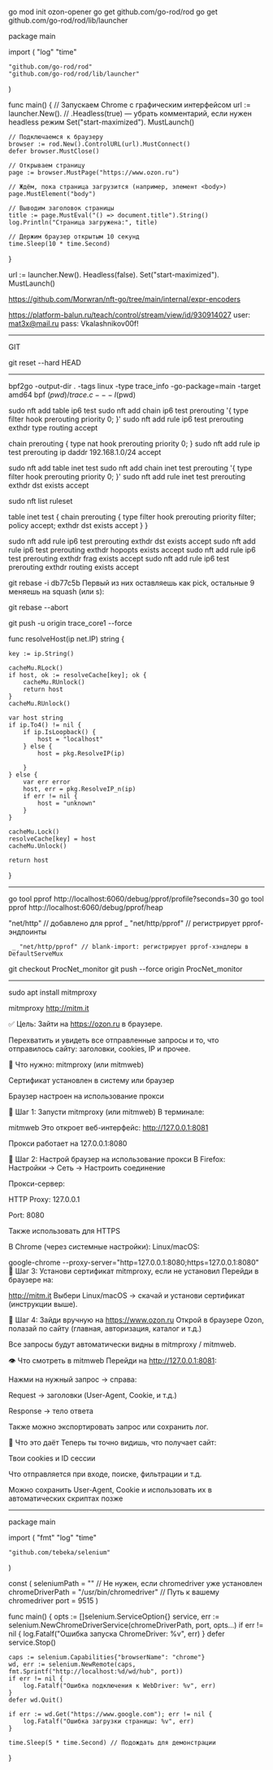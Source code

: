 
go mod init ozon-opener
go get github.com/go-rod/rod
go get github.com/go-rod/rod/lib/launcher



package main

import (
	"log"
	"time"

	"github.com/go-rod/rod"
	"github.com/go-rod/rod/lib/launcher"
)

func main() {
	// Запускаем Chrome с графическим интерфейсом
	url := launcher.New().
		// .Headless(true) — убрать комментарий, если нужен headless режим
		Set("start-maximized").
		MustLaunch()

	// Подключаемся к браузеру
	browser := rod.New().ControlURL(url).MustConnect()
	defer browser.MustClose()

	// Открываем страницу
	page := browser.MustPage("https://www.ozon.ru")

	// Ждём, пока страница загрузится (например, элемент <body>)
	page.MustElement("body")

	// Выводим заголовок страницы
	title := page.MustEval("() => document.title").String()
	log.Println("Страница загружена:", title)

	// Держим браузер открытым 10 секунд
	time.Sleep(10 * time.Second)
}

url := launcher.New().
	Headless(false).
	Set("start-maximized").
	MustLaunch()














https://github.com/Morwran/nft-go/tree/main/internal/expr-encoders



https://platform-balun.ru/teach/control/stream/view/id/930914027
user: mat3x@mail.ru
pass: Vkalashnikov00f!

__________________________________________________
GIT

git reset --hard HEAD
____________________________________________________



bpf2go -output-dir . -tags linux -type trace_info -go-package=main -target amd64 bpf $(pwd)/trace.c -- -I$(pwd)



sudo nft add table ip6 test
sudo nft add chain ip6 test prerouting '{ type filter hook prerouting priority 0; }'
sudo nft add rule ip6 test prerouting exthdr type routing accept

chain prerouting {
    type nat hook prerouting priority 0;
}
sudo nft add rule ip test prerouting ip daddr 192.168.1.0/24 accept




sudo nft add table inet test
sudo nft add chain inet test prerouting '{ type filter hook prerouting priority 0; }'
sudo nft add rule inet test prerouting exthdr dst exists accept


sudo nft list ruleset

table inet test {
        chain prerouting {
                type filter hook prerouting priority filter; policy accept;
                exthdr dst exists accept
        }
}


sudo nft add rule ip6 test prerouting exthdr dst exists accept
sudo nft add rule ip6 test prerouting exthdr hopopts exists accept
sudo nft add rule ip6 test prerouting exthdr frag exists accept
sudo nft add rule ip6 test prerouting exthdr routing exists accept



git rebase -i db77c5b 
Первый из них оставляешь как pick, остальные 9 меняешь на squash (или s):

git rebase --abort


git push -u origin trace_core1 --force


func resolveHost(ip net.IP) string {

	key := ip.String()

	cacheMu.RLock()
	if host, ok := resolveCache[key]; ok {
		cacheMu.RUnlock()
		return host
	}
	cacheMu.RUnlock()

	var host string
	if ip.To4() != nil {
		if ip.IsLoopback() {
			host = "localhost"
		} else {
			host = pkg.ResolveIP(ip)

		}
	} else {
		var err error
		host, err = pkg.ResolveIP_n(ip)
		if err != nil {
			host = "unknown"
		}
	}

	cacheMu.Lock()
	resolveCache[key] = host
	cacheMu.Unlock()

	return host
}







_______________________________________________________________________________________________


go tool pprof http://localhost:6060/debug/pprof/profile?seconds=30
go tool pprof http://localhost:6060/debug/pprof/heap



"net/http"      // добавлено для pprof
	_ "net/http/pprof" // регистрирует pprof-эндпоинты

     _ "net/http/pprof" // blank-import: регистрирует pprof-хэндлеры в DefaultServeMux



git checkout ProcNet_monitor
git push --force origin ProcNet_monitor


______________________________________________________________________________________________

sudo apt install mitmproxy

mitmproxy
http://mitm.it




✅ Цель:
Зайти на https://ozon.ru в браузере.

Перехватить и увидеть все отправленные запросы и то, что отправилось сайту: заголовки, cookies, IP и прочее.

🧰 Что нужно:
mitmproxy (или mitmweb)

Сертификат установлен в систему или браузер

Браузер настроен на использование прокси

🔧 Шаг 1: Запусти mitmproxy (или mitmweb)
В терминале:

mitmweb
Это откроет веб-интерфейс: http://127.0.0.1:8081

Прокси работает на 127.0.0.1:8080

🔧 Шаг 2: Настрой браузер на использование прокси
В Firefox:
Настройки → Сеть → Настроить соединение

Прокси-сервер:

HTTP Proxy: 127.0.0.1

Port: 8080

Также использовать для HTTPS

В Chrome (через системные настройки):
Linux/macOS:

google-chrome --proxy-server="http=127.0.0.1:8080;https=127.0.0.1:8080"
🔧 Шаг 3: Установи сертификат mitmproxy, если не установил
Перейди в браузере на:

http://mitm.it
Выбери Linux/macOS → скачай и установи сертификат (инструкции выше).

🔎 Шаг 4: Зайди вручную на https://www.ozon.ru
Открой в браузере Ozon, полазай по сайту (главная, авторизация, каталог и т.д.)

Все запросы будут автоматически видны в mitmproxy / mitmweb.

👁 Что смотреть в mitmweb
Перейди на http://127.0.0.1:8081:

Нажми на нужный запрос → справа:

Request → заголовки (User-Agent, Cookie, и т.д.)

Response → тело ответа

Также можно экспортировать запрос или сохранить лог.

🧠 Что это даёт
Теперь ты точно видишь, что получает сайт:

Твои cookies и ID сессии

Что отправляется при входе, поиске, фильтрации и т.д.

Можно сохранить User-Agent, Cookie и использовать их в автоматических скриптах позже
________________________________________________________________________________

package main

import (
    "fmt"
    "log"
    "time"

    "github.com/tebeka/selenium"
)

const (
    seleniumPath    = ""                             // Не нужен, если chromedriver уже установлен
    chromeDriverPath = "/usr/bin/chromedriver"       // Путь к вашему chromedriver
    port            = 9515
)

func main() {
    opts := []selenium.ServiceOption{}
    service, err := selenium.NewChromeDriverService(chromeDriverPath, port, opts...)
    if err != nil {
        log.Fatalf("Ошибка запуска ChromeDriver: %v", err)
    }
    defer service.Stop()

    caps := selenium.Capabilities{"browserName": "chrome"}
    wd, err := selenium.NewRemote(caps, fmt.Sprintf("http://localhost:%d/wd/hub", port))
    if err != nil {
        log.Fatalf("Ошибка подключения к WebDriver: %v", err)
    }
    defer wd.Quit()

    if err := wd.Get("https://www.google.com"); err != nil {
        log.Fatalf("Ошибка загрузки страницы: %v", err)
    }

    time.Sleep(5 * time.Second) // Подождать для демонстрации
}







